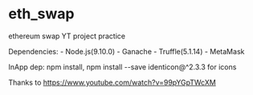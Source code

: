 # eth_swap
ethereum swap YT project practice

Dependencies: - Node.js(9.10.0) 
              - Ganache
              - Truffle(5.1.14)
              - MetaMask
             
 InApp dep: npm install, npm install --save identicon@^2.3.3 for icons
 
 
 
 
 
 
 
 
 
 
 
 
 
 
 
 
 
 
 
 
 
 
 
 
Thanks to https://www.youtube.com/watch?v=99pYGpTWcXM
